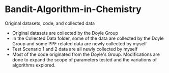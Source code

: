 # Bandit-Algorithm-in-Chemistry
Original datasets, code, and collected data
- Original datasets are collected by the Doyle Group
- In the Collected Data folder, some of the data are collected by the Doyle Group and some PPF related data are newly collected by myself
- Test Scenario 1 and 2 data are all newly collected by myself
- Most of the code originated from the Doyle's Group. Modifications are done to expand the scope of parameters tested and the variations of algorithms explored.
